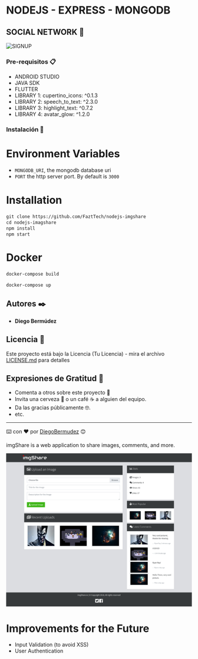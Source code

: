 # NODEJS - EXPRESS - MONGODB




## SOCIAL NETWORK 🚀



![SIGNUP](https://user-images.githubusercontent.com/22797982/104230265-f581c880-5412-11eb-9aab-9ec5ee4b329c.png)


### Pre-requisitos 📋



* ANDROID STUDIO
* JAVA SDK
* FLUTTER
* LIBRARY 1: cupertino_icons: ^0.1.3
* LIBRARY 2: speech_to_text: ^2.3.0
* LIBRARY 3: highlight_text: ^0.7.2
* LIBRARY 4: avatar_glow: ^1.2.0




### Instalación 🔧


# Environment Variables
* `MONGODB_URI`, the mongodb database uri
* `PORT` the http server port. By default is `3000`

# Installation
```
git clone https://github.com/FaztTech/nodejs-imgshare
cd nodejs-imagshare
npm install 
npm start
```

# Docker
```
docker-compose build
```
```
docker-compose up
```


## Autores ✒️

* **Diego Bermúdez**


## Licencia 📄

Este proyecto está bajo la Licencia (Tu Licencia) - mira el archivo [LICENSE.md](LICENSE.md) para detalles

## Expresiones de Gratitud 🎁

* Comenta a otros sobre este proyecto 📢
* Invita una cerveza 🍺 o un café ☕ a alguien del equipo. 
* Da las gracias públicamente 🤓.
* etc.



---
⌨️ con ❤️ por [DiegoBermudez](https://github.com/aadiegoaa96) 😊



imgShare is a web application to share images, comments, and more.

![](docs/screenshot1.png)

# Improvements for the Future
- Input Validation (to avoid XSS)
- User Authentication
